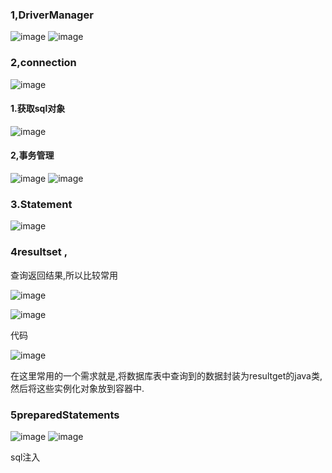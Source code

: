 ### 1,DriverManager

![image](https://user-images.githubusercontent.com/65000660/172335525-35014464-223e-42df-8010-0a88db8e7ead.png)
![image](https://user-images.githubusercontent.com/65000660/172335564-82f9b25c-23b5-4c4d-a974-ba23806afbda.png)


### 2,connection

![image](https://user-images.githubusercontent.com/65000660/172335601-edbb83e4-a73b-4c20-8d47-3c35ef95ecda.png)
####           1.获取sql对象

![image](https://user-images.githubusercontent.com/65000660/172335634-5e1c21c2-5529-4cfc-bbc4-efd383198d57.png)

####             2,事务管理

![image](https://user-images.githubusercontent.com/65000660/172335671-c418fc7e-7c22-4a2d-be5e-0306bf81d417.png)
![image](https://user-images.githubusercontent.com/65000660/172335708-bed8a9b6-cd06-4b0e-951e-12459f02b50f.png)

### 3.Statement

![image](https://user-images.githubusercontent.com/65000660/172335739-726a285f-9e8c-4857-af3c-66f041bb8df0.png)

### 4resultset  ,

查询返回结果,所以比较常用

![image](https://user-images.githubusercontent.com/65000660/172335772-5e699038-3fb8-49c4-af9a-247d5671c6ab.png)






![image](https://user-images.githubusercontent.com/65000660/172335802-265dc539-ea0a-47ec-9957-776124c56c46.png)



代码

![image](https://user-images.githubusercontent.com/65000660/172335848-ab98acdb-b74e-45b5-9069-201044adeb8c.png)


在这里常用的一个需求就是,将数据库表中查询到的数据封装为resultget的java类,然后将这些实例化对象放到容器中.





### 5preparedStatements

![image](https://user-images.githubusercontent.com/65000660/172335973-858838ee-a35e-4903-a590-a964a726aeb9.png)
![image](https://user-images.githubusercontent.com/65000660/172335996-86a254d3-e41b-40e5-a72d-b366bedbac4f.png)




sql注入
